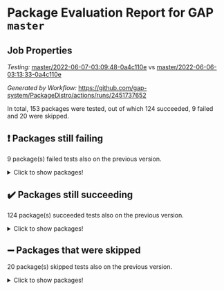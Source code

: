 # Package Evaluation Report for GAP `master`

## Job Properties

*Testing:* [master/2022-06-07-03:09:48-0a4c110e](https://github.com/gap-system/PackageDistro/blob/data/reports/master/2022-06-07-03:09:48-0a4c110e) vs [master/2022-06-06-03:13:33-0a4c110e](https://github.com/gap-system/PackageDistro/blob/data/reports/master/2022-06-06-03:13:33-0a4c110e)

*Generated by Workflow:* https://github.com/gap-system/PackageDistro/actions/runs/2451737652

In total, 153 packages were tested, out of which 124 succeeded, 9 failed and 20 were skipped.

## :exclamation: Packages still failing

9 package(s) failed tests also on the previous version.
<details><summary>Click to show packages!</summary>

- fining 1.4.1 [(failure)](https://github.com/gap-system/PackageDistro/runs/6766631344?check_suite_focus=true)
- francy 1.2.4 [(failure)](https://github.com/gap-system/PackageDistro/runs/6766631543?check_suite_focus=true)
- hap 1.39 [(failure)](https://github.com/gap-system/PackageDistro/runs/6766631917?check_suite_focus=true)
- normalizinterface 1.3.2 [(failure)](https://github.com/gap-system/PackageDistro/runs/6766633310?check_suite_focus=true)
- packagemanager 1.2 [(failure)](https://github.com/gap-system/PackageDistro/runs/6766633548?check_suite_focus=true)
- rcwa 4.6.4 [(failure)](https://github.com/gap-system/PackageDistro/runs/6766634127?check_suite_focus=true)
- recog 1.3.2 [(failure)](https://github.com/gap-system/PackageDistro/runs/6766634264?check_suite_focus=true)
- semigroups 4.0.0 [(failure)](https://github.com/gap-system/PackageDistro/runs/6766634576?check_suite_focus=true)
- ugaly 4.0.2 [(failure)](https://github.com/gap-system/PackageDistro/runs/6766635477?check_suite_focus=true)
</details>

## :heavy_check_mark: Packages still succeeding

124 package(s) succeeded tests also on the previous version.
<details><summary>Click to show packages!</summary>

- ace 5.4 [(success)](https://github.com/gap-system/PackageDistro/runs/6766629579?check_suite_focus=true)
- aclib 1.3.2 [(success)](https://github.com/gap-system/PackageDistro/runs/6766629630?check_suite_focus=true)
- agt 0.2 [(success)](https://github.com/gap-system/PackageDistro/runs/6766629686?check_suite_focus=true)
- alnuth 3.2.1 [(success)](https://github.com/gap-system/PackageDistro/runs/6766629732?check_suite_focus=true)
- anupq 3.2.6 [(success)](https://github.com/gap-system/PackageDistro/runs/6766629779?check_suite_focus=true)
- atlasrep 2.1.2 [(success)](https://github.com/gap-system/PackageDistro/runs/6766629820?check_suite_focus=true)
- autodoc 2022.03.10 [(success)](https://github.com/gap-system/PackageDistro/runs/6766629857?check_suite_focus=true)
- automata 1.15 [(success)](https://github.com/gap-system/PackageDistro/runs/6766629900?check_suite_focus=true)
- automgrp 1.3.2 [(success)](https://github.com/gap-system/PackageDistro/runs/6766629942?check_suite_focus=true)
- autpgrp 1.10.2 [(success)](https://github.com/gap-system/PackageDistro/runs/6766629984?check_suite_focus=true)
- cap 2022.05-09 [(success)](https://github.com/gap-system/PackageDistro/runs/6766630021?check_suite_focus=true)
- caratinterface 2.3.3 [(success)](https://github.com/gap-system/PackageDistro/runs/6766630066?check_suite_focus=true)
- cddinterface 2020.06.24 [(success)](https://github.com/gap-system/PackageDistro/runs/6766630115?check_suite_focus=true)
- circle 1.6.5 [(success)](https://github.com/gap-system/PackageDistro/runs/6766630167?check_suite_focus=true)
- classicpres 1.22 [(success)](https://github.com/gap-system/PackageDistro/runs/6766630236?check_suite_focus=true)
- cohomolo 1.6.10 [(success)](https://github.com/gap-system/PackageDistro/runs/6766630303?check_suite_focus=true)
- congruence 1.2.4 [(success)](https://github.com/gap-system/PackageDistro/runs/6766630365?check_suite_focus=true)
- corelg 1.56 [(success)](https://github.com/gap-system/PackageDistro/runs/6766630452?check_suite_focus=true)
- crime 1.6 [(success)](https://github.com/gap-system/PackageDistro/runs/6766630518?check_suite_focus=true)
- crisp 1.4.5 [(success)](https://github.com/gap-system/PackageDistro/runs/6766630593?check_suite_focus=true)
- crypting 0.10 [(success)](https://github.com/gap-system/PackageDistro/runs/6766630642?check_suite_focus=true)
- cryst 4.1.24 [(success)](https://github.com/gap-system/PackageDistro/runs/6766630710?check_suite_focus=true)
- crystcat 1.1.9 [(success)](https://github.com/gap-system/PackageDistro/runs/6766630748?check_suite_focus=true)
- ctbllib 1.3.4 [(success)](https://github.com/gap-system/PackageDistro/runs/6766630794?check_suite_focus=true)
- cubefree 1.19 [(success)](https://github.com/gap-system/PackageDistro/runs/6766630821?check_suite_focus=true)
- curlinterface 2.2.2 [(success)](https://github.com/gap-system/PackageDistro/runs/6766630864?check_suite_focus=true)
- cvec 2.7.5 [(success)](https://github.com/gap-system/PackageDistro/runs/6766630890?check_suite_focus=true)
- datastructures 0.2.7 [(success)](https://github.com/gap-system/PackageDistro/runs/6766630933?check_suite_focus=true)
- deepthought 1.0.5 [(success)](https://github.com/gap-system/PackageDistro/runs/6766630962?check_suite_focus=true)
- design 1.7 [(success)](https://github.com/gap-system/PackageDistro/runs/6766631011?check_suite_focus=true)
- difsets 2.3.1 [(success)](https://github.com/gap-system/PackageDistro/runs/6766631050?check_suite_focus=true)
- digraphs 1.5.3 [(success)](https://github.com/gap-system/PackageDistro/runs/6766631091?check_suite_focus=true)
- edim 1.3.5 [(success)](https://github.com/gap-system/PackageDistro/runs/6766631133?check_suite_focus=true)
- example 4.3.1 [(success)](https://github.com/gap-system/PackageDistro/runs/6766631188?check_suite_focus=true)
- factint 1.6.3 [(success)](https://github.com/gap-system/PackageDistro/runs/6766631224?check_suite_focus=true)
- ferret 1.0.7 [(success)](https://github.com/gap-system/PackageDistro/runs/6766631274?check_suite_focus=true)
- fga 1.4.0 [(success)](https://github.com/gap-system/PackageDistro/runs/6766631316?check_suite_focus=true)
- float 1.0.3 [(success)](https://github.com/gap-system/PackageDistro/runs/6766631381?check_suite_focus=true)
- format 1.4.3 [(success)](https://github.com/gap-system/PackageDistro/runs/6766631413?check_suite_focus=true)
- forms 1.2.7 [(success)](https://github.com/gap-system/PackageDistro/runs/6766631442?check_suite_focus=true)
- fplsa 1.2.5 [(success)](https://github.com/gap-system/PackageDistro/runs/6766631493?check_suite_focus=true)
- fr 2.4.8 [(success)](https://github.com/gap-system/PackageDistro/runs/6766631513?check_suite_focus=true)
- fwtree 1.3 [(success)](https://github.com/gap-system/PackageDistro/runs/6766631579?check_suite_focus=true)
- gbnp 1.0.5 [(success)](https://github.com/gap-system/PackageDistro/runs/6766631623?check_suite_focus=true)
- generalizedmorphismsforcap 2022.05-01 [(success)](https://github.com/gap-system/PackageDistro/runs/6766631655?check_suite_focus=true)
- genss 1.6.6 [(success)](https://github.com/gap-system/PackageDistro/runs/6766631690?check_suite_focus=true)
- gradedringforhomalg 2022.03-01 [(success)](https://github.com/gap-system/PackageDistro/runs/6766631721?check_suite_focus=true)
- grape 4.8.5 [(success)](https://github.com/gap-system/PackageDistro/runs/6766631762?check_suite_focus=true)
- groupoids 1.69 [(success)](https://github.com/gap-system/PackageDistro/runs/6766631790?check_suite_focus=true)
- grpconst 2.6.2 [(success)](https://github.com/gap-system/PackageDistro/runs/6766631829?check_suite_focus=true)
- guarana 0.96.3 [(success)](https://github.com/gap-system/PackageDistro/runs/6766631866?check_suite_focus=true)
- guava 3.16 [(success)](https://github.com/gap-system/PackageDistro/runs/6766631896?check_suite_focus=true)
- hapcryst 0.1.14 [(success)](https://github.com/gap-system/PackageDistro/runs/6766631947?check_suite_focus=true)
- hecke 1.5.3 [(success)](https://github.com/gap-system/PackageDistro/runs/6766631976?check_suite_focus=true)
- help 3.5 [(success)](https://github.com/gap-system/PackageDistro/runs/6766632007?check_suite_focus=true)
- idrel 2.44 [(success)](https://github.com/gap-system/PackageDistro/runs/6766632029?check_suite_focus=true)
- images 1.3.1 [(success)](https://github.com/gap-system/PackageDistro/runs/6766632063?check_suite_focus=true)
- intpic 0.3.0 [(success)](https://github.com/gap-system/PackageDistro/runs/6766632095?check_suite_focus=true)
- io 4.7.2 [(success)](https://github.com/gap-system/PackageDistro/runs/6766632127?check_suite_focus=true)
- irredsol 1.4.3 [(success)](https://github.com/gap-system/PackageDistro/runs/6766632155?check_suite_focus=true)
- json 2.1.0 [(success)](https://github.com/gap-system/PackageDistro/runs/6766632185?check_suite_focus=true)
- jupyterkernel 1.4.1 [(success)](https://github.com/gap-system/PackageDistro/runs/6766632219?check_suite_focus=true)
- jupyterviz 1.5.1 [(success)](https://github.com/gap-system/PackageDistro/runs/6766632246?check_suite_focus=true)
- kan 1.34 [(success)](https://github.com/gap-system/PackageDistro/runs/6766632290?check_suite_focus=true)
- kbmag 1.5.9 [(success)](https://github.com/gap-system/PackageDistro/runs/6766632350?check_suite_focus=true)
- laguna 3.9.5 [(success)](https://github.com/gap-system/PackageDistro/runs/6766632387?check_suite_focus=true)
- liealgdb 2.2.1 [(success)](https://github.com/gap-system/PackageDistro/runs/6766632428?check_suite_focus=true)
- liepring 2.6 [(success)](https://github.com/gap-system/PackageDistro/runs/6766632455?check_suite_focus=true)
- liering 2.4.2 [(success)](https://github.com/gap-system/PackageDistro/runs/6766632489?check_suite_focus=true)
- linearalgebraforcap 2022.05-04 [(success)](https://github.com/gap-system/PackageDistro/runs/6766632525?check_suite_focus=true)
- loops 3.4.1 [(success)](https://github.com/gap-system/PackageDistro/runs/6766632562?check_suite_focus=true)
- lpres 1.0.3 [(success)](https://github.com/gap-system/PackageDistro/runs/6766632601?check_suite_focus=true)
- majoranaalgebras 1.4 [(success)](https://github.com/gap-system/PackageDistro/runs/6766632632?check_suite_focus=true)
- mapclass 1.4.5 [(success)](https://github.com/gap-system/PackageDistro/runs/6766632687?check_suite_focus=true)
- matgrp 0.64 [(success)](https://github.com/gap-system/PackageDistro/runs/6766632717?check_suite_focus=true)
- modisom 2.5.2 [(success)](https://github.com/gap-system/PackageDistro/runs/6766632766?check_suite_focus=true)
- modulepresentationsforcap 2022.05-03 [(success)](https://github.com/gap-system/PackageDistro/runs/6766632868?check_suite_focus=true)
- monoidalcategories 2022.05-06 [(success)](https://github.com/gap-system/PackageDistro/runs/6766632938?check_suite_focus=true)
- nconvex 2020.11-04 [(success)](https://github.com/gap-system/PackageDistro/runs/6766633050?check_suite_focus=true)
- nilmat 1.4.1 [(success)](https://github.com/gap-system/PackageDistro/runs/6766633143?check_suite_focus=true)
- nock 1.5 [(success)](https://github.com/gap-system/PackageDistro/runs/6766633248?check_suite_focus=true)
- nq 2.5.8 [(success)](https://github.com/gap-system/PackageDistro/runs/6766633355?check_suite_focus=true)
- numericalsgps 1.3.0 [(success)](https://github.com/gap-system/PackageDistro/runs/6766633411?check_suite_focus=true)
- openmath 11.5.1 [(success)](https://github.com/gap-system/PackageDistro/runs/6766633454?check_suite_focus=true)
- orb 4.8.4 [(success)](https://github.com/gap-system/PackageDistro/runs/6766633495?check_suite_focus=true)
- patternclass 2.4.2 [(success)](https://github.com/gap-system/PackageDistro/runs/6766633610?check_suite_focus=true)
- permut 2.0.4 [(success)](https://github.com/gap-system/PackageDistro/runs/6766633647?check_suite_focus=true)
- polenta 1.3.10 [(success)](https://github.com/gap-system/PackageDistro/runs/6766633712?check_suite_focus=true)
- polymaking 0.8.6 [(success)](https://github.com/gap-system/PackageDistro/runs/6766633760?check_suite_focus=true)
- primgrp 3.4.2 [(success)](https://github.com/gap-system/PackageDistro/runs/6766633809?check_suite_focus=true)
- profiling 2.5.0 [(success)](https://github.com/gap-system/PackageDistro/runs/6766633880?check_suite_focus=true)
- qpa 1.33 [(success)](https://github.com/gap-system/PackageDistro/runs/6766633937?check_suite_focus=true)
- quagroup 1.8.3 [(success)](https://github.com/gap-system/PackageDistro/runs/6766633987?check_suite_focus=true)
- radiroot 2.9 [(success)](https://github.com/gap-system/PackageDistro/runs/6766634048?check_suite_focus=true)
- rds 1.8 [(success)](https://github.com/gap-system/PackageDistro/runs/6766634204?check_suite_focus=true)
- repndecomp 1.2.1 [(success)](https://github.com/gap-system/PackageDistro/runs/6766634323?check_suite_focus=true)
- repsn 3.1.0 [(success)](https://github.com/gap-system/PackageDistro/runs/6766634398?check_suite_focus=true)
- resclasses 4.7.2 [(success)](https://github.com/gap-system/PackageDistro/runs/6766634463?check_suite_focus=true)
- scscp 2.3.1 [(success)](https://github.com/gap-system/PackageDistro/runs/6766634515?check_suite_focus=true)
- sglppow 2.2 [(success)](https://github.com/gap-system/PackageDistro/runs/6766634649?check_suite_focus=true)
- sgpviz 0.999.5 [(success)](https://github.com/gap-system/PackageDistro/runs/6766634709?check_suite_focus=true)
- simpcomp 2.1.14 [(success)](https://github.com/gap-system/PackageDistro/runs/6766634775?check_suite_focus=true)
- singular 2020.12.18 [(success)](https://github.com/gap-system/PackageDistro/runs/6766634848?check_suite_focus=true)
- sla 1.5.3 [(success)](https://github.com/gap-system/PackageDistro/runs/6766634902?check_suite_focus=true)
- smallgrp 1.5 [(success)](https://github.com/gap-system/PackageDistro/runs/6766634960?check_suite_focus=true)
- smallsemi 0.6.13 [(success)](https://github.com/gap-system/PackageDistro/runs/6766635019?check_suite_focus=true)
- sonata 2.9.4 [(success)](https://github.com/gap-system/PackageDistro/runs/6766635073?check_suite_focus=true)
- sophus 1.25 [(success)](https://github.com/gap-system/PackageDistro/runs/6766635137?check_suite_focus=true)
- spinsym 1.5.2 [(success)](https://github.com/gap-system/PackageDistro/runs/6766635177?check_suite_focus=true)
- symbcompcc 1.3.2 [(success)](https://github.com/gap-system/PackageDistro/runs/6766635231?check_suite_focus=true)
- thelma 1.3 [(success)](https://github.com/gap-system/PackageDistro/runs/6766635290?check_suite_focus=true)
- tomlib 1.2.9 [(success)](https://github.com/gap-system/PackageDistro/runs/6766635349?check_suite_focus=true)
- toric 1.9.5 [(success)](https://github.com/gap-system/PackageDistro/runs/6766635390?check_suite_focus=true)
- transgrp 3.6.2 [(success)](https://github.com/gap-system/PackageDistro/runs/6766635431?check_suite_focus=true)
- unipot 1.5 [(success)](https://github.com/gap-system/PackageDistro/runs/6766635528?check_suite_focus=true)
- unitlib 4.1.0 [(success)](https://github.com/gap-system/PackageDistro/runs/6766635570?check_suite_focus=true)
- utils 0.72 [(success)](https://github.com/gap-system/PackageDistro/runs/6766635606?check_suite_focus=true)
- uuid 0.7 [(success)](https://github.com/gap-system/PackageDistro/runs/6766635646?check_suite_focus=true)
- walrus 0.9991 [(success)](https://github.com/gap-system/PackageDistro/runs/6766635678?check_suite_focus=true)
- wedderga 4.10.2 [(success)](https://github.com/gap-system/PackageDistro/runs/6766635716?check_suite_focus=true)
- xmod 2.88 [(success)](https://github.com/gap-system/PackageDistro/runs/6766635744?check_suite_focus=true)
- xmodalg 1.22 [(success)](https://github.com/gap-system/PackageDistro/runs/6766635777?check_suite_focus=true)
- yangbaxter 0.10.0 [(success)](https://github.com/gap-system/PackageDistro/runs/6766635802?check_suite_focus=true)
- zeromqinterface 0.13 [(success)](https://github.com/gap-system/PackageDistro/runs/6766635836?check_suite_focus=true)
</details>

## :heavy_minus_sign: Packages that were skipped

20 package(s) skipped tests also on the previous version.
<details><summary>Click to show packages!</summary>

- 4ti2interface 2022.03-01 [(skipped)](https://github.com/gap-system/PackageDistro/runs/6766545882?check_suite_focus=true)
- browse 1.8.14 [(skipped)](https://github.com/gap-system/PackageDistro/runs/6766545882?check_suite_focus=true)
- examplesforhomalg 2022.03-01 [(skipped)](https://github.com/gap-system/PackageDistro/runs/6766545882?check_suite_focus=true)
- gapdoc 1.6.5 [(skipped)](https://github.com/gap-system/PackageDistro/runs/6766545882?check_suite_focus=true)
- gauss 2022.03-01 [(skipped)](https://github.com/gap-system/PackageDistro/runs/6766545882?check_suite_focus=true)
- gaussforhomalg 2022.03-01 [(skipped)](https://github.com/gap-system/PackageDistro/runs/6766545882?check_suite_focus=true)
- gradedmodules 2022.03-01 [(skipped)](https://github.com/gap-system/PackageDistro/runs/6766545882?check_suite_focus=true)
- homalg 2022.03-01 [(skipped)](https://github.com/gap-system/PackageDistro/runs/6766545882?check_suite_focus=true)
- homalgtocas 2022.03-01 [(skipped)](https://github.com/gap-system/PackageDistro/runs/6766545882?check_suite_focus=true)
- io_forhomalg 2022.03-01 [(skipped)](https://github.com/gap-system/PackageDistro/runs/6766545882?check_suite_focus=true)
- itc 1.5.1 [(skipped)](https://github.com/gap-system/PackageDistro/runs/6766545882?check_suite_focus=true)
- localizeringforhomalg 2022.03-01 [(skipped)](https://github.com/gap-system/PackageDistro/runs/6766545882?check_suite_focus=true)
- matricesforhomalg 2022.04-01 [(skipped)](https://github.com/gap-system/PackageDistro/runs/6766545882?check_suite_focus=true)
- modules 2022.03-01 [(skipped)](https://github.com/gap-system/PackageDistro/runs/6766545882?check_suite_focus=true)
- polycyclic 2.16 [(skipped)](https://github.com/gap-system/PackageDistro/runs/6766545882?check_suite_focus=true)
- ringsforhomalg 2022.04-01 [(skipped)](https://github.com/gap-system/PackageDistro/runs/6766545882?check_suite_focus=true)
- sco 2022.03-01 [(skipped)](https://github.com/gap-system/PackageDistro/runs/6766545882?check_suite_focus=true)
- toolsforhomalg 2022.05-01 [(skipped)](https://github.com/gap-system/PackageDistro/runs/6766545882?check_suite_focus=true)
- toricvarieties 2022.03.23 [(skipped)](https://github.com/gap-system/PackageDistro/runs/6766545882?check_suite_focus=true)
- xgap 4.31 [(skipped)](https://github.com/gap-system/PackageDistro/runs/6766545882?check_suite_focus=true)
</details>

